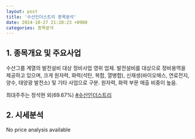```yaml
---
layout: post
title: '수산인더스트리 종목분석'
date: 2024-10-27 21:20:23 +0900
categories: 종목분석
---
```


## 1. 종목개요 및 주요사업

수산그룹 계열의 발전설비 대상 정비사업 영위 업체. 발전설비를 대상으로 정비용역을 제공하고 있으며, 크게 원자력, 화력(석탄, 복합, 열병합), 신재생(바이오매스, 연료전지, 양수, 태양광 발전소) 및 기타 사업으로 구분. 원자력, 화력 부문 매출 비중이 높음.

최대주주는 정석현 외(69.67%)
[#수산인더스트리](#)

## 2. 시세분석

No price analysis available
